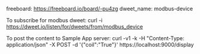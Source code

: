 freeboard: https://freeboard.io/board/-pu4zg
dweet_name: modbus-device 

To subscribe for modbus dweet:
curl -i https://dweet.io/listen/for/dweets/from/modbus_device

To post the content to Sample App server:
curl -v1 -k -H "Content-Type: application/json" -X POST -d '{"coil":"True"}' https://localhost:9000/display

